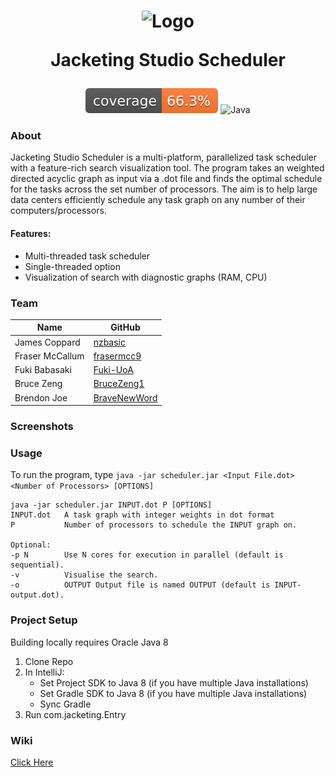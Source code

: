 <h1 align="center">

  ![Logo](https://media.discordapp.net/attachments/826599483126579282/872727060798394398/jacketing-logo4x.png)

  Jacketing Studio Scheduler

</h1>

<div align="center" class="row">

  ![Coverage](/.github/badges/jacoco.svg?raw=true)
  ![Java](https://img.shields.io/badge/Java-1.8-green)

</div>

<h3>About</h3>

Jacketing Studio Scheduler is a multi-platform, parallelized task scheduler with a feature-rich search visualization tool. The program takes an weighted directed acyclic graph as input via a .dot file and finds the optimal schedule for the tasks across the set number of processors. The aim is to help large data centers efficiently schedule any task graph on any number of their computers/processors.

 
<h4>Features:</h4>

- Multi-threaded task scheduler
- Single-threaded option
- Visualization of search with diagnostic graphs (RAM, CPU)

<h3>Team</h3>

| Name            | GitHub                                            |
| --------------- | ------------------------------------------------- |
| James Coppard   | [nzbasic](https://github.com/nzbasic)             |
| Fraser McCallum | [frasermcc9](https://github.com/frasermcc9)       |
| Fuki Babasaki   | [Fuki-UoA](https://github.com/Fuki-UoA)           |
| Bruce Zeng      | [BruceZeng1](https://github.com/BruceZeng1)       |
| Brendon Joe     | [BraveNewWord](https://github.com/BraveNewWord)   |

<h3>Screenshots</h3>

<h3>Usage</h3>

To run the program, type `java -jar scheduler.jar <Input File.dot> <Number of Processors> [OPTIONS]`

```
java -jar scheduler.jar INPUT.dot P [OPTIONS]
INPUT.dot   A task graph with integer weights in dot format
P           Number of processors to schedule the INPUT graph on.

Optional: 
-p N        Use N cores for execution in parallel (default is sequential). 
-v          Visualise the search. 
-o          OUTPUT Output file is named OUTPUT (default is INPUT-output.dot).
```

<h3>Project Setup</h3>

Building locally requires Oracle Java 8

1. Clone Repo
2. In IntelliJ:
   - Set Project SDK to Java 8 (if you have multiple Java installations)
   - Set Gradle SDK to Java 8 (if you have multiple Java installations)
   - Sync Gradle
3. Run com.jacketing.Entry

<h3>Wiki</h3>

[Click Here](https://github.com/SoftEng306-2021/project-1-project-1-team-17/wiki)








